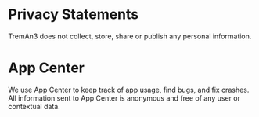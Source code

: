 # Privacy Statements

TremAn3 does not collect, store, share or publish any personal information.

# App Center

We use App Center to keep track of app usage, find bugs, and fix crashes.
All information sent to App Center is anonymous and free of any user or contextual data.